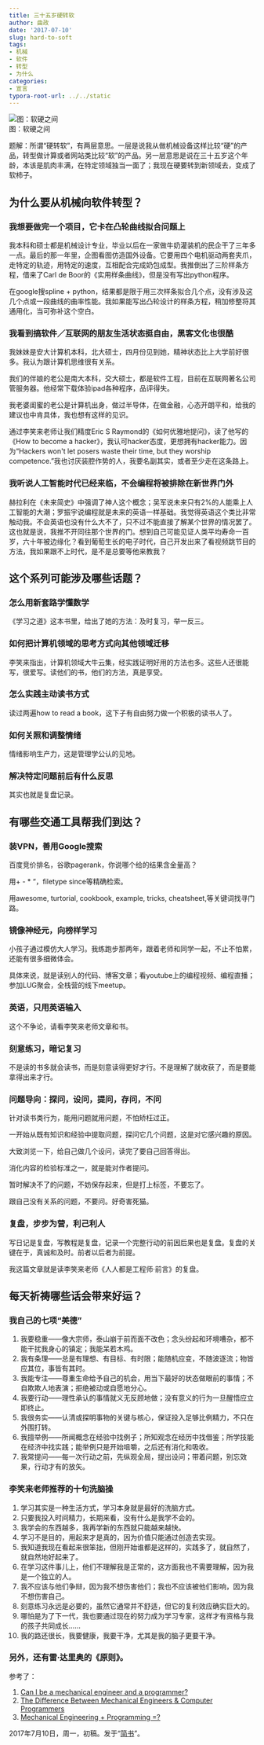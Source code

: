 ```yaml
---
title: 三十五岁硬转软
author: 曲政
date: '2017-07-10'
slug: hard-to-soft
tags:
- 机械
- 软件
- 转型
- 为什么
categories:
- 宣言
typora-root-url: ../../static
---
```

![图：软硬之间](/images/2017-07-10-%E4%B8%89%E5%8D%81%E4%BA%94%E5%B2%81%E7%A1%AC%E8%BD%AC%E8%BD%AF/006tNbRwgy1g9wdmfppftj30dw08cwev.jpg)  
图：软硬之间

题解：所谓“硬转软”，有两层意思。一层是说我从做机械设备这样比较“硬”的产品，转型做计算或者网站类比较“软”的产品。另一层意思是说在三十五岁这个年龄，本该是肌肉丰满，在特定领域独当一面了；我现在硬要转到新领域去，变成了软柿子。

## 为什么要从机械向软件转型？

### 我想要做完一个项目，它卡在凸轮曲线拟合问题上

我本科和硕士都是机械设计专业，毕业以后在一家做牛奶灌装机的民企干了三年多一点。最后的那一年里，企图看图仿造国外设备。它要用四个电机驱动两套夹爪，走特定的轨迹，用特定的速度，互相配合完成奶包成型。我推倒出了三阶样条方程，借来了Carl de Boor的《实用样条曲线》，但是没有写出python程序。

在google搜spline + python，结果都是限于用三次样条拟合几个点，没有涉及这几个点或一段曲线的曲率性能。我如果能写出凸轮设计的样条方程，稍加修整将其通用化，当可弥补这个空白。

### 我看到搞软件／互联网的朋友生活状态挺自由，黑客文化也很酷

我妹妹是安大计算机本科，北大硕士，四月份见到她，精神状态比上大学前好很多。我认为跟计算机思维很有关系。

我们的伴娘的老公是南大本科，交大硕士，都是软件工程，目前在互联网著名公司管服务器。他经常下载体验ipad各种程序，品评得失。

我老婆闺蜜的老公是计算机出身，做过半导体，在做金融，心态开朗平和，给我的建议也中肯具体，我也想有这样的见识。

通过李笑来老师让我们精度Eric S Raymond的《如何优雅地提问》，读了他写的《How to become a hacker》，我认可hacker态度，更想拥有hacker能力。因为“Hackers won't let posers waste their time, but they worship competence.”我也讨厌装腔作势的人，我要名副其实，或者至少走在这条路上。

### 我听说人工智能时代已经来临，不会编程将被排除在新世界门外

赫拉利在《未来简史》中强调了神人这个概念；吴军说未来只有2%的人能乘上人工智能的大潮；罗振宇说编程就是未来的英语一样基础。我觉得英语这个类比非常触动我。不会英语也没有什么大不了，只不过不能直接了解某个世界的情况罢了。这也就是说，我推不开同往那个世界的门。想到自己可能见证人类平均寿命一百岁，六十年被边缘化？看到葡萄生长的电子时代，自己开发出来了看视频跳节目的方法，我如果跟不上时代，是不是总要等他来教我？

## 这个系列可能涉及哪些话题？

### 怎么用新套路学懂数学

《学习之道》这本书里，给出了她的方法：及时复习，举一反三。

### 如何把计算机领域的思考方式向其他领域迁移

李笑来指出，计算机领域大牛云集，经实践证明好用的方法也多。这些人还很能写，很爱写。读他们的书，他们的方法，真是享受。

### 怎么实践主动读书方式

读过两遍how to read a book，这下子有自由努力做一个积极的读书人了。

### 如何关照和调整情绪

情绪影响生产力，这是管理学公认的见地。

### 解决特定问题前后有什么反思

其实也就是复盘记录。

## 有哪些交通工具帮我们到达？

### 装VPN，善用Google搜索

百度竞价排名，谷歌pagerank，你说哪个给的结果含金量高？

用+ - * “，filetype since等精确检索。

用awesome, turtorial, cookbook, example, tricks, cheatsheet,等关键词找寻门路。

### 镜像神经元，向榜样学习

小孩子通过模仿大人学习。我练跑步那两年，跟着老师和同学一起，不止不怕累，还能有很多细微体会。

具体来说，就是读别人的代码、博客文章；看youtube上的编程视频、编程直播；参加LUG聚会，全栈营的线下meetup。

### 英语，只用英语输入

这个不争论，请看李笑来老师文章和书。

### 刻意练习，暗记复习

不是读的书多就会读书，而是刻意读得更好才行。不是理解了就收获了，而是要能拿得出来才行。

### 问题导向：探问，设问，提问，存问，不问

针对读书类行为，能用问题就用问题，不怕矫枉过正。

一开始从既有知识和经验中提取问题，探问它几个问题，这是对它感兴趣的原因。

大致浏览一下，给自己做几个设问，读完了要自己回答得出。

消化内容的检验标准之一，就是能对作者提问。

暂时解决不了的问题，不妨保存起来，但是打上标签，不要忘了。

跟自己没有关系的问题，不要问。好奇害死猫。

### 复盘，步步为营，利己利人

写日记是复盘，写教程是复盘，记录一个完整行动的前因后果也是复盘。复盘的关键在于，真诚和及时。前者以后者为前提。

我这篇文章就是读李笑来老师《人人都是工程师·前言》的复盘。

## 每天祈祷哪些话会带来好运？

### 我自己的七项“美德”

1. 我要稳重——像大宗师，泰山崩于前而面不改色；念头纷起和环境嘈杂，都不能干扰我身心的镇定；我能呆若木鸡。
1. 我有条理——总是有理想、有目标、有时限；能随机应变，不随波逐流；物皆应其位，事皆有其时。
1. 我能专注——尊重生命给予自己的机会，用当下最好的状态做眼前的事情；不自欺欺人地表演；拒绝被动或自愿地分心。
1. 我要行动——理性承认的事情就义无反顾地做；没有意义的行为一旦醒悟应立即终止。
1. 我很务实——认清或探明事物的关键与核心，保证投入足够比例精力，不只在外围打转。
1. 我擅举例——所闻概念在经验中找例子；所知观念在经历中找借鉴；所学技能在经济中找实践；能举例只是开始咀嚼，之后还有消化和吸收。
1. 我常提问——每一次行动之前，先纵观全局，提出设问；带着问题，别忘效果，行动才有的放矢。

### 李笑来老师推荐的十句洗脑操

1. 学习其实是一种生活方式，学习本身就是最好的洗脑方式。
2. 只要我投入时间精力，长期来看，没有什么是我学不会的。
3. 我学会的东西越多，我再学新的东西就只能越来越快。
4. 学习不是目的，用起来才是真的，因为价值只能通过创造去实现。
5. 我知道我现在看起来很笨拙，但刚开始谁都是这样的，实践多了，就自然了，就自然地好起来了。
6. 在学习这件事儿上，他们不理解我是正常的，这方面我也不需要理解，因为我是一个独立的人。
7. 我不应该与他们争辩，因为我不想伤害他们；我也不应该被他们影响，因为我不想伤害自己。
8. 刻意练习永远是必要的，虽然它通常并不舒适，但它的复利效应确实巨大的。
9. 哪怕是为了下一代，我也要通过现在的努力成为学习专家，这样才有资格与我的孩子共同成长……
10. 我的路还很长，我要健康，我要干净，尤其是我的脑子更要干净。

### 另外，还有雷·达里奥的《原则》。

参考了：

1.  [Can I be a mechanical engineer and a programmer?](https://www.quora.com/Can-I-be-a-mechanical-engineer-and-a-programmer)
2.  [The Difference Between Mechanical Engineers & Computer Programmers](https://work.chron.com/difference-between-mechanical-engineers-computer-programmers-25706.html)
3.  [Mechanical Engineering + Programming =?](https://answers.yahoo.com/question/index?qid=20080914154012AAExstU)

2017年7月10日，周一，初稿。发于“[简书](https://www.jianshu.com/p/4f305100252f)”。

